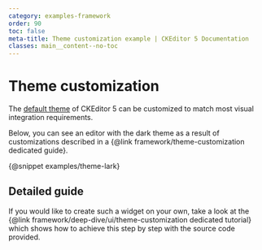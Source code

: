 ```yaml
---
category: examples-framework
order: 90
toc: false
meta-title: Theme customization example | CKEditor 5 Documentation
classes: main__content--no-toc
---
```


# Theme customization

The [default theme](https://www.npmjs.com/package/@ckeditor/ckeditor5-theme-lark) of CKEditor&nbsp;5 can be customized to match most visual integration requirements.

Below, you can see an editor with the dark theme as a result of customizations described in a {@link framework/theme-customization dedicated guide}.

{@snippet examples/theme-lark}

## Detailed guide

If you would like to create such a widget on your own, take a look at the {@link framework/deep-dive/ui/theme-customization dedicated tutorial} which shows how to achieve this step by step with the source code provided.
